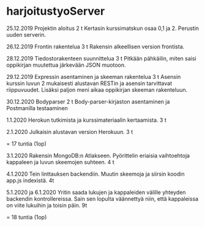 # harjoitustyoServer




25.12.2019
Projektin aloitus
2 t
Kertasin kurssimatskun osaa 0,1 ja 2. Perustin uuden serverin. 

26.12.2019
Frontin rakentelua
3 t
Rakensin alkeellisen version frontista.

28.12.2019
Tiedostorakenteen suunnittelua
3 t
Pitkään pähkäilin, miten saisi oppikirjan muutettua järkevään JSON muotoon. 

29.12.2019
Expressin asentaminen ja skeeman rakentelua 
3 t
Asensin kurssin luvun 2 mukaisesti alustavan RESTin ja asensin tarvittavat riippuvuudet.
Lisäksi paljon meni aikaa oppikirjan skeeman rakenteluun. 

30.12.2020
Bodyparser 
2 t
Body-parser-kirjaston asentaminen ja Postmanilla testaaminen

1.1.2020
Herokun tutkimista ja kurssimateriaalin kertaamista.
3 t

2.1.2020
Julkaisin alustavan version Herokuun. 
3 t

= 17 tuntia (1op)

3.1.2020
Rakensin MongoDB:n Atlakseen. Pyörittelin eriaisia vaihtoehtoja kappaleen ja luvun skeemojen suhteen. 
4 t

4.1.2020
Tein linttauksen backendiin. Muutin skeemoja ja siirsin koodin app.js indexistä. 
4t

5.1.2020 ja 6.1.2020
Yritin saada lukujen ja kappaleiden välille yhteyden backendin kontrollereissa. Sain sen lopulta väännettyä niin, 
että kappaleissa on viite lukuihin ja toisin päin. 
9t

= 18 tuntia (1op)
